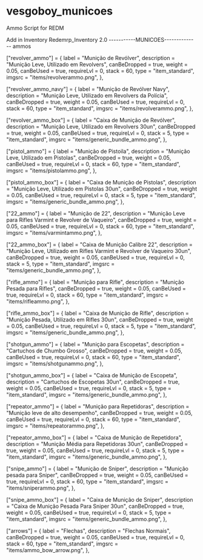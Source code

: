 # vesgoboy_municoes
Ammo Script for REDM

Add in Inventory Redemrp_Inventory 2.0
-----------MUNICOES------------
-- ammos

["revolver_ammo"] = {
	label = "Munição de Revólver",
	description = "Munição Leve, Utilizado em Revolvers",
	canBeDropped = true,
	weight = 0.05,
	canBeUsed = true,
	requireLvl = 0,
	stack = 60,
	type = "item_standard",
	imgsrc = "items/revolverammo.png",
},

["revolver_ammo_navy"] = {
	label = "Munição de Revólver Navy",
	description = "Munição Leve, Utilizado em Revolvers da Polícia",
	canBeDropped = true,
	weight = 0.05,
	canBeUsed = true,
	requireLvl = 0,
	stack = 60,
	type = "item_standard",
	imgsrc = "items/revolverammo.png",
},

["revolver_ammo_box"] = {
	label = "Caixa de Munição de Revólver",
	description = "Munição Leve, Utilizado em Revolvers 30un",
	canBeDropped = true,
	weight = 0.05,
	canBeUsed = true,
	requireLvl = 0,
	stack = 5,
	type = "item_standard",
	imgsrc = "items/generic_bundle_ammo.png",
},

["pistol_ammo"] = {
	label = "Munição de Pistoila",
	description = "Munição Leve, Utilizado em Pistolas",
	canBeDropped = true,
	weight = 0.05,
	canBeUsed = true,
	requireLvl = 0,
	stack = 60,
	type = "item_standard",
	imgsrc = "items/pistolammo.png",
},

["pistol_ammo_box"] = {
	label = "Caixa de Munição de Pistolas",
	description = "Munição Leve, Utilizado em Pistolas 30un",
	canBeDropped = true,
	weight = 0.05,
	canBeUsed = true,
	requireLvl = 0,
	stack = 5,
	type = "item_standard",
	imgsrc = "items/generic_bundle_ammo.png",
},

["22_ammo"] = {
	label = "Munição de 22",
	description = "Munição Leve para Rifles Varmint e Revolver de Vaqueiro",
	canBeDropped = true,
	weight = 0.05,
	canBeUsed = true,
	requireLvl = 0,
	stack = 60,
	type = "item_standard",
	imgsrc = "items/varmintammo.png",
},

["22_ammo_box"] = {
	label = "Caixa de Munição Calibre 22",
	description = "Munição Leve, Utilizado em Rifles Varmint e Revolver de Vaqueiro 30un",
	canBeDropped = true,
	weight = 0.05,
	canBeUsed = true,
	requireLvl = 0,
	stack = 5,
	type = "item_standard",
	imgsrc = "items/generic_bundle_ammo.png",
},

["rifle_ammo"] = {
	label = "Munição para Rifle",
	description = "Munição Pesada para Rifles",
	canBeDropped = true,
	weight = 0.05,
	canBeUsed = true,
	requireLvl = 0,
	stack = 60,
	type = "item_standard",
	imgsrc = "items/rifleammo.png",
},

["rifle_ammo_box"] = {
	label = "Caixa de Munição de Rifle",
	description = "Munição Pesada, Utilizado em Rifles 30un",
	canBeDropped = true,
	weight = 0.05,
	canBeUsed = true,
	requireLvl = 0,
	stack = 5,
	type = "item_standard",
	imgsrc = "items/generic_bundle_ammo.png",
},

["shotgun_ammo"] = {
	label = "Munição para Escopetas",
	description = "Cartuchos de Chumbo Grosso",
	canBeDropped = true,
	weight = 0.05,
	canBeUsed = true,
	requireLvl = 0,
	stack = 60,
	type = "item_standard",
	imgsrc = "items/shotgunammo.png",
},

["shotgun_ammo_box"] = {
	label = "Caixa de Munição de Escopeta",
	description = "Cartuchos de Escopetas 30un",
	canBeDropped = true,
	weight = 0.05,
	canBeUsed = true,
	requireLvl = 0,
	stack = 5,
	type = "item_standard",
	imgsrc = "items/generic_bundle_ammo.png",
},

["repeator_ammo"] = {
	label = "Munição para Repetidoras",
	description = "Munição leve de alto desempenho",
	canBeDropped = true,
	weight = 0.05,
	canBeUsed = true,
	requireLvl = 0,
	stack = 60,
	type = "item_standard",
	imgsrc = "items/repeatorammo.png",
},

["repeator_ammo_box"] = {
	label = "Caixa de Munição de Repetidora",
	description = "Munição Média para Repetidoras 30un",
	canBeDropped = true,
	weight = 0.05,
	canBeUsed = true,
	requireLvl = 0,
	stack = 5,
	type = "item_standard",
	imgsrc = "items/generic_bundle_ammo.png",
},

["snipe_ammo"] = {
	label = "Munição de Sniper",
	description = "Munição pesada para Sniper",
	canBeDropped = true,
	weight = 0.05,
	canBeUsed = true,
	requireLvl = 0,
	stack = 60,
	type = "item_standard",
	imgsrc = "items/sniperammo.png",
},

["snipe_ammo_box"] = {
	label = "Caixa de Munição de Sniper",
	description = "Caixa de Munição Pesada Para Sniper 30un",
	canBeDropped = true,
	weight = 0.05,
	canBeUsed = true,
	requireLvl = 0,
	stack = 5,
	type = "item_standard",
	imgsrc = "items/generic_bundle_ammo.png",
},

["arrows"] = {
	label = "Flechas",
	description = "Flechas Normais",
	canBeDropped = true,
	weight = 0.05,
	canBeUsed = true,
	requireLvl = 0,
	stack = 60,
	type = "item_standard",
	imgsrc = "items/ammo_bow_arrow.png",
},
